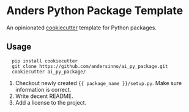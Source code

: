 # Anders Python Package Template

An opinionated [cookiecutter](https://github.com/audreyr/cookiecutter) template for Python packages.

## Usage
```
  pip install cookiecutter
  git clone https://github.com/andersinno/ai_py_package.git
  cookiecutter ai_py_package/
```

1. Checkout newly created `{{ package_name }}/setup.py`. Make sure information is correct.
2. Write decent README.
3. Add a license to the project.
